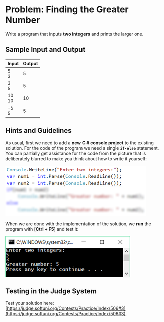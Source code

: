 # Problem: Finding the Greater Number

Write a program that inputs **two integers** and prints the larger one.

## Sample Input and Output

| Input | Output |
|-----|------|
|5<br>3| 5 |
|3<br>5| 5 |
|10<br>10| 10 |
|-5<br>5| 5 |

## Hints and Guidelines

As usual, first we need to add a **new C # console project** to the existing solution. For the code of the program we need a single **`if-else`** statement. You can partially get assistance for the code from the picture that is deliberately blurred to make you think about how to write it yourself:

![](/assets/chapter-3-images/04.Greater-number-02.png)

When we are done with the implementation of the solution, we **run** the program with [**Ctrl + F5**] and test it:

![](/assets/chapter-3-images/04.Greater-number-01.png)

## Testing in the Judge System

Test your solution here: 
[https://judge.softuni.org/Contests/Practice/Index/506#3](https://judge.softuni.org/Contests/Practice/Index/506#3).
